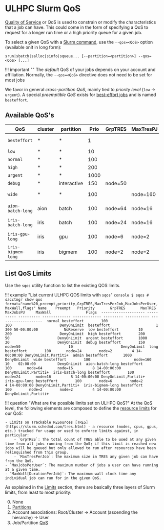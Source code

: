 # ULHPC Slurm QoS

[Quality of Service](https://slurm.schedmd.com/qos.html) or QoS is used to constrain or modify the characteristics that a job can have. This could come in the form of specifying a QoS to request for a longer run time or a high priority queue for a given job.

To select a given QoS with a [Slurm command](commands.md), use the `--qos=<QoS>` option (available onlt in long form):

```
srun|sbatch|salloc|sinfo|squeue... [--partition=<partition>] --qos=<QoS> [...]
```

!!! important ""
    The _default_ QoS of your jobs depends on your account and affiliation. Normally, the `--qos=<QoS>` directive does not need to be set for most jobs

We favor in general _cross-partition QoS_, mainly tied to _priority level_ (`low` $\rightarrow$ `urgent`). A special _preemptible QoS_ exists for [best-effort jobs](/jobs/best-effort/) and is named `besteffort`.

## Available QoS's

<!--qos-start-->

| QoS                | cluster | partition   | Prio | GrpTRES | MaxTresPJ | MaxJobPU | MaxWall     |
|--------------------|---------|-------------|------|---------|-----------|----------|-------------|
| `besteffort`       | *       | *           | 1    |         |           | 300      | 50-00:00:00 |
| `low`              | *       | *           | 10   |         |           | 200      |             |
| `normal`           | *       | *           | 100  |         |           | 100      |             |
| `high`             | *       | *           | 200  |         |           | 50       |             |
| `urgent`           | *       | *           | 1000 |         |           | 20       |             |
| `debug`            | *       | interactive | 150  | node=50 |           | 10       |             |
| `wide`             | *       | *           | 100  |         | node=160  | 10       | 0-02:00:00  |
| `aion-batch-long`  | aion    | batch       | 100  | node=64 | node=16   | 8        | 14-00:00:00 |
| `iris-batch-long`  | iris    | batch       | 100  | node=24 | node=16   | 8        | 14-00:00:00 |
| `iris-gpu-long`    | iris    | gpu         | 100  | node=6  | node=2    | 4        | 14-00:00:00 |
| `iris-bigmem-long` | iris    | bigmem      | 100  | node=2  | node=2    | 4        | 14-00:00:00 |

<!--qos-end-->

## List QoS Limits

<!--limits-start-->

Use the `sqos` utility function to list the existing QOS limits.

!!! example "List current ULHPC QOS limits with `sqos`"
    ```console
    $ sqos
    # sacctmgr show qos  format="name%20,preempt,priority,GrpTRES,MaxTresPerJob,MaxJobsPerUser,MaxWall,flags"
                    Name    Preempt   Priority       GrpTRES       MaxTRES MaxJobsPU     MaxWall                Flags 
    -------------------- ---------- ---------- ------------- ------------- --------- ----------- -------------------- 
                  normal besteffort        100                                   100                      DenyOnLimit 
              besteffort                     1                                   300 50-00:00:00            NoReserve 
                     low besteffort         10                                   200                      DenyOnLimit 
                    high besteffort        200                                    50                      DenyOnLimit 
                  urgent besteffort       1000                                    20                      DenyOnLimit 
                   debug besteffort        150       node=50                      10                      DenyOnLimit 
                    long besteffort        100       node=24        node=2         4 14-00:00:00 DenyOnLimit,Partiti+ 
                   admin besteffort       1000                                                            DenyOnLimit 
                    wide besteffort        100                    node=160        10    02:00:00          DenyOnLimit 
         aion-batch-long besteffort        100       node=64       node=16         8 14-00:00:00 DenyOnLimit,Partiti+ 
         iris-batch-long besteffort        100       node=24       node=16         8 14-00:00:00 DenyOnLimit,Partiti+ 
           iris-gpu-long besteffort        100        node=6        node=2         4 14-00:00:00 DenyOnLimit,Partiti+ 
        iris-bigmem-long besteffort        100        node=2        node=2         4 14-00:00:00 DenyOnLimit,Partiti+ 
    ```

<!--limits-end-->

!!! question "What are the possible limits set on ULHPC QoS?"
    At the QoS level, the following elements are composed to define the [resource limits](https://slurm.schedmd.com/resource_limits.html) for our QoS:

    - Limits on Trackable RESources [TRES](https://slurm.schedmd.com/tres.html) - a resource (nodes, cpus, gpus, etc.) tracked for usage or used to enforce limits against, in particular:
        - `GrpTRES`: The total count of TRES able to be used at any given time from all jobs running from the QoS; if this limit is reached new jobs will be queued but only allowed to run after resources have been relinquished from this group.
        - `MaxTresPerJob`: the maximum size in TRES any given job can have from the QoS.
    - `MaxJobsPerUser`: The maximum number of jobs a user can have running at a given time.
    - `MaxWall[DurationPerJob]`: The maximum wall clock time any individual job can run for in the given QoS.

As explained in the [Limits](../jobs/limits.md) section, there are basically three layers of Slurm limits, from least to most priority:

0. None
0. [Partitions](partitions.md)
0. Account associations: Root/Cluster -> Account (ascending the hierarchy) -> User
0. Job/Partition [QoS](slurm/qos/)
